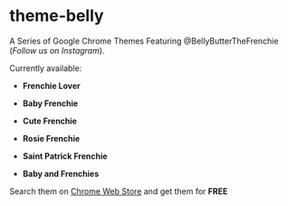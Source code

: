 # theme-belly

A Series of Google Chrome Themes Featuring @BellyButterTheFrenchie (_Follow us on Instagram_).

Currently available:

* **Frenchie Lover**

* **Baby Frenchie**

* **Cute Frenchie**

* **Rosie Frenchie**

* **Saint Patrick Frenchie**

* **Baby and Frenchies**

Search them on [Chrome Web Store](https://chrome.google.com/webstore) and get them for **FREE**
